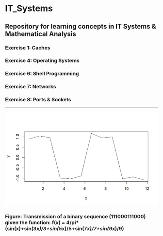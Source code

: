 # IT_Systems
## Repository for learning concepts in IT Systems & Mathematical Analysis
### Exercise 1: Caches
### Exercise 4: Operating Systems
### Exercise 6: Shell Programming
### Exercise 7: Networks
### Exercise 8: Ports & Sockets

------------------------------------------------------------------------------------------
![alt text](https://github.com/brendanlahm/IT_Systems/blob/main/IT_exercise7/IT_exercise7_function.png)

### Figure: Transmission of a binary sequence (111000111000) given the function: f(x) = 4/pi*(sin(x)+sin(3*x)/3+sin(5*x)/5+sin(7*x)/7+sin(9*x)/9)